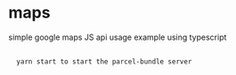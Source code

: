 # maps
simple google maps JS api usage example using typescript

##
```bash
  yarn start to start the parcel-bundle server
```

